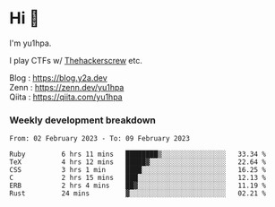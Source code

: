 # Hi 👋

I'm yu1hpa.

I play CTFs w/ [Thehackerscrew](https://www.thehackerscrew.team/) etc.

Blog : https://blog.y2a.dev  
Zenn : https://zenn.dev/yu1hpa  
Qiita : https://qiita.com/yu1hpa  

### Weekly development breakdown

<!--START_SECTION:waka-->

```text
From: 02 February 2023 - To: 09 February 2023

Ruby         6 hrs 11 mins   ████████▒░░░░░░░░░░░░░░░░   33.34 %
TeX          4 hrs 12 mins   █████▓░░░░░░░░░░░░░░░░░░░   22.64 %
CSS          3 hrs 1 min     ████░░░░░░░░░░░░░░░░░░░░░   16.25 %
C            2 hrs 15 mins   ███░░░░░░░░░░░░░░░░░░░░░░   12.13 %
ERB          2 hrs 4 mins    ██▓░░░░░░░░░░░░░░░░░░░░░░   11.19 %
Rust         24 mins         ▓░░░░░░░░░░░░░░░░░░░░░░░░   02.21 %
```

<!--END_SECTION:waka-->

